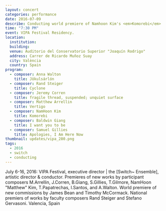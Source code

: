 ```yaml
---
layout: concert
categories: performance
date: 2016-07-09
describe: Conducting world premiere of Namhoon Kim's <em>Komorebi</em> (2017), Sound for Steiger, Corren, Arrelin, Giang, Gillies. Switch~.
time: "7:30 PM"
event: VIPA Festival Residency.
location:
  institution:
  building:
  venue: Auditorio del Conservatorio Superior "Joaquín Rodrigo"
  address: Carrer de Ricardo Muñoz Suay
  city: València
  country: Spain
program:
  - composer: Anna Walton
    title: Jökulsárlón
  - composer: Rand Steiger
    title: Cyclone
  - composer: Jeremy Corren
    title: fragile thread, suspended; unquiet surface
  - composer: Matthew Arrellin
    title: Vertigo
  - composer: NamHoon Kim
    title: Komorebi
  - composer: Baldwin Giang
    title: I want you to be
  - composer: Samuel Gillies
    title: Apologies, I Am Here Now
thumbnail: updates/vipa_280.png
tags:
  - 2016
  - switch
  - conducting
---
```


July 6-16, 2016: VIPA Festival, executive director | the [Switch~ Ensemble], artistic director & conductor. Premieres of new works by participant composers M.Arrellin, J.Corren, B.Giang, S.Gillies, T.Gilmore, NamHoon "Matthew" Kim, T.Papatrechas, I.Santos, and A.Walton. World premiere of new commissions by James Bean and Timothy McCormack. National premiers of works by faculty composers Rand Steiger and Stefano Gervasoni. Valencia, Spain
